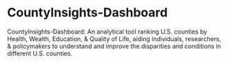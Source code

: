 # CountyInsights-Dashboard
CountyInsights-Dashboard: An analytical tool ranking U.S. counties by Health, Wealth, Education, &amp; Quality of Life, aiding individuals, researchers, &amp; policymakers  to understand and improve the disparities and conditions in different U.S. counties.

